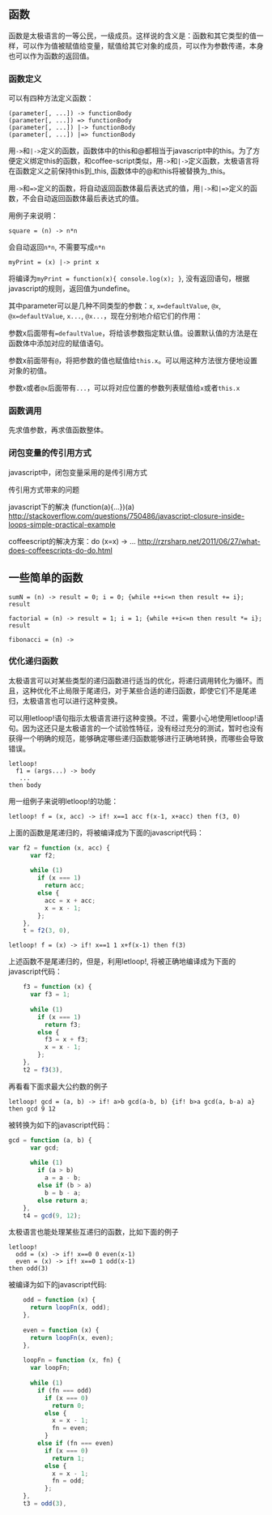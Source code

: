 ## 函数

函数是太极语言的一等公民，一级成员。这样说的含义是：函数和其它类型的值一样，可以作为值被赋值给变量，赋值给其它对象的成员，可以作为参数传递，本身也可以作为函数的返回值。

### 函数定义

可以有四种方法定义函数：

```
(parameter[, ...]) -> functionBody 
(parameter[, ...]) => functionBody 
(parameter[, ...]) |-> functionBody 
(parameter[, ...]) |=> functionBody 
```

用`->`和`|->`定义的函数，函数体中的this和@都相当于javascript中的this。为了方便定义绑定this的函数，和coffee-script类似，用`->`和`|->`定义函数，太极语言将在函数定义之前保持this到_this, 函数体中的@和this将被替换为_this。

用`->`和`=>`定义的函数，将自动返回函数体最后表达式的值，用`|->`和`|=>`定义的函数，不会自动返回函数体最后表达式的值。

用例子来说明：

`square = (n) -> n*n`

会自动返回`n*n`, 不需要写成`n*n`

`myPrint = (x) |-> print x`

将编译为`myPrint = function(x){ console.log(x); }`, 没有返回语句，根据javascript的规则，返回值为undefine。

其中parameter可以是几种不同类型的参数：`x`, `x=defaultValue`, `@x`, `@x=defaultValue`, `x...`, `@x...`，现在分别地介绍它们的作用：

参数x后面带有`=defaultValue`，将给该参数指定默认值。设置默认值的方法是在函数体中添加对应的赋值语句。

参数x前面带有`@`，将把参数的值也赋值给`this.x`。可以用这种方法很方便地设置对象的初值。

参数`x`或者`@x`后面带有`...`，可以将对应位置的参数列表赋值给`x`或者`this.x`

### 函数调用

先求值参数，再求值函数整体。

### 闭包变量的传引用方式

javascript中，闭包变量采用的是传引用方式

传引用方式带来的问题

javascript下的解决 (function(a){...})(a)
http://stackoverflow.com/questions/750486/javascript-closure-inside-loops-simple-practical-example

coffeescript的解决方案：do (x=x) -> ...
http://rzrsharp.net/2011/06/27/what-does-coffeescripts-do-do.html

## 一些简单的函数 

```taijilang
sumN = (n) -> result = 0; i = 0; {while ++i<=n then result += i}; result
```

```taijilang
factorial = (n) -> result = 1; i = 1; {while ++i<=n then result *= i}; result
```

```
fibonacci = (n) -> 
```

### 优化递归函数

太极语言可以对某些类型的递归函数进行适当的优化，将递归调用转化为循环。而且，这种优化不止局限于尾递归，对于某些合适的递归函数，即使它们不是尾递归，太极语言也可以进行这种变换。

可以用letloop!语句指示太极语言进行这种变换。不过，需要小心地使用letloop!语句。因为这还只是太极语言的一个试验性特征，没有经过充分的测试，暂时也没有获得一个明确的规范，能够确定哪些递归函数能够进行正确地转换，而哪些会导致错误。

```
letloop! 
  f1 = (args...) -> body
   ... 
then body
```
用一组例子来说明letloop!的功能：

```
letloop! f = (x, acc) -> if! x==1 acc f(x-1, x+acc) then f(3, 0)
```

上面的函数是尾递归的，将被编译成为下面的javascript代码：

``` javascript
var f2 = function (x, acc) {
      var f2;
      
      while (1)
        if (x === 1)
          return acc;
        else { 
          acc = x + acc;
          x = x - 1;
        };
    }, 
    t = f2(3, 0), 
```

```taijilang
letloop! f = (x) -> if! x==1 1 x+f(x-1) then f(3)
```

上述函数不是尾递归的，但是，利用letloop!, 将被正确地编译成为下面的javascript代码：

```javascript
    f3 = function (x) {
      var f3 = 1;
      
      while (1)
        if (x === 1)
          return f3;
        else { 
          f3 = x + f3;
          x = x - 1;
        };
    }, 
    t2 = f3(3), 
```

再看看下面求最大公约数的例子
```taijilang
letloop! gcd = (a, b) -> if! a>b gcd(a-b, b) {if! b>a gcd(a, b-a) a} then gcd 9 12
```
被转换为如下的javascript代码：
```javascript
gcd = function (a, b) {
      var gcd;
      
      while (1)
        if (a > b)
          a = a - b;
        else if (b > a)
          b = b - a;
        else return a;
    }, 
    t4 = gcd(9, 12);
```

太极语言也能处理某些互递归的函数，比如下面的例子
```taijilang
letloop!
  odd = (x) -> if! x==0 0 even(x-1)
  even = (x) -> if! x==0 1 odd(x-1)
then odd(3)
```
被编译为如下的javascript代码: 
```javascript
    odd = function (x) {
      return loopFn(x, odd);
    }, 
    
    even = function (x) {
      return loopFn(x, even);
    }, 
    
    loopFn = function (x, fn) {
      var loopFn;
      
      while (1)
        if (fn === odd)
          if (x === 0)
            return 0;
          else { 
            x = x - 1;
            fn = even;
          }
        else if (fn === even)
          if (x === 0)
            return 1;
          else { 
            x = x - 1;
            fn = odd;
          };
    }, 
    t3 = odd(3), 
```